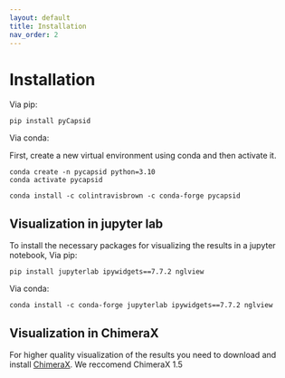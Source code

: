 ```yaml
---
layout: default
title: Installation
nav_order: 2
---
```


# Installation

Via pip:
~~~~
pip install pyCapsid
~~~~

Via conda:

First, create a new virtual environment using conda and then activate it.

~~~~
conda create -n pycapsid python=3.10
conda activate pycapsid
~~~~
~~~~
conda install -c colintravisbrown -c conda-forge pycapsid
~~~~

## Visualization in jupyter lab
To install the necessary packages for visualizing the results in a jupyter notebook, 
Via pip:
~~~~
pip install jupyterlab ipywidgets==7.7.2 nglview
~~~~

Via conda:
~~~~
conda install -c conda-forge jupyterlab ipywidgets==7.7.2 nglview
~~~~

## Visualization in ChimeraX
For higher quality visualization of the results you need to download and install [ChimeraX](https://www.cgl.ucsf.edu/chimerax/download.html).
We reccomend ChimeraX 1.5